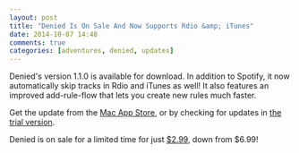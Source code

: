 ```yaml
---
layout: post
title: "Denied Is On Sale And Now Supports Rdio &amp; iTunes"
date: 2014-10-07 14:48
comments: true
categories: [adventures, denied, updates]
---
```


Denied's version 1.1.0 is available for download. In addition to Spotify, it now automatically skip tracks in Rdio and iTunes as well! It also features an improved add-rule-flow that lets you create new rules much faster.

Get the update from the [Mac App Store](http://www.getdenied.com/appstore), or by checking for updates in [the trial version](http://www.getdenied.com).

Denied is on sale for a limited time for just [$2.99](http://www.getdenied.com/appstore), down from $6.99!